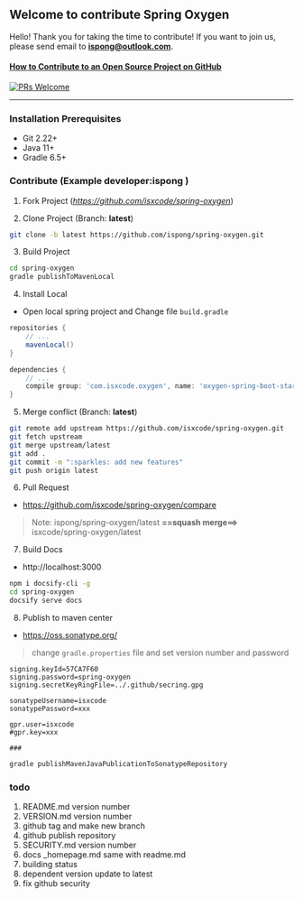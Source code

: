 ## Welcome to contribute Spring Oxygen

Hello! Thank you for taking the time to contribute! If you want to join us, please send email to **ispong@outlook.com**.

#### [How to Contribute to an Open Source Project on GitHub](https://app.egghead.io/playlists/how-to-contribute-to-an-open-source-project-on-github)

[![PRs Welcome](https://img.shields.io/badge/PRs-welcome-brightgreen.svg?style=flat-square)](http://makeapullrequest.com)

---

### Installation Prerequisites

- Git 2.22+
- Java 11+
- Gradle 6.5+

### Contribute (Example developer:**ispong** )

1. Fork Project (_https://github.com/isxcode/spring-oxygen_)

2. Clone Project (Branch: **latest**)

```bash
git clone -b latest https://github.com/ispong/spring-oxygen.git
```

3. Build Project

```bash
cd spring-oxygen
gradle publishToMavenLocal
```

4. Install Local

- Open local spring project and Change file `build.gradle` 

```groovy
repositories {
    // ...    
    mavenLocal()
}

dependencies {
    // ...
    compile group: 'com.isxcode.oxygen', name: 'oxygen-spring-boot-starter', version: '0.0.1', changing: true
}
```

5. Merge conflict (Branch: **latest**)

```bash
git remote add upstream https://github.com/isxcode/spring-oxygen.git
git fetch upstream
git merge upstream/latest
git add .
git commit -m ":sparkles: add new features"
git push origin latest
```

6. Pull Request

- https://github.com/isxcode/spring-oxygen/compare

> Note:  ispong/spring-oxygen/latest  **==squash merge==>** isxcode/spring-oxygen/latest

7. Build Docs

- http://localhost:3000

```bash
npm i docsify-cli -g
cd spring-oxygen
docsify serve docs
```

8. Publish to maven center

- https://oss.sonatype.org/

> change `gradle.properties` file and set version number and password

```properties
signing.keyId=57CA7F60
signing.password=spring-oxygen
signing.secretKeyRingFile=../.github/secring.gpg

sonatypeUsername=isxcode
sonatypePassword=xxx

gpr.user=isxcode
#gpr.key=xxx

###
```

```bash
gradle publishMavenJavaPublicationToSonatypeRepository
```

### todo

1. README.md version number
2. VERSION.md version number
3. github tag and make new branch
4. github publish repository
5. SECURITY.md version number
6. docs _homepage.md same with readme.md
7. building status
8. dependent version update to latest
9. fix github security
